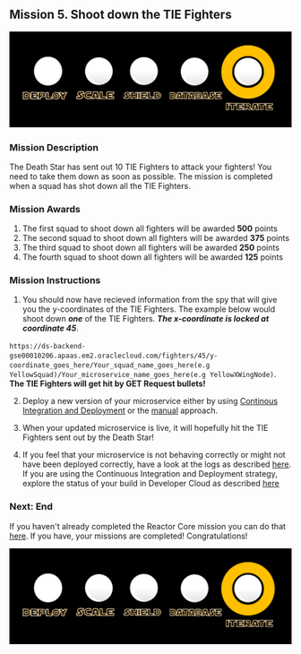 ## Mission 5. Shoot down the TIE Fighters ##

![Mission5](MapIterateMission.PNG)

### Mission Description ###

The Death Star has sent out 10 TIE Fighters to attack your fighters! You need to take them down as soon as possible. The mission is completed when a squad has shot down all the TIE Fighters.

### Mission Awards ###

1. The first squad to shoot down all fighters will be awarded **500** points
2. The second squad to shoot down all fighters will be awarded **375** points
3. The third squad to shoot down all fighters will be awarded **250** points
4. The fourth squad to shoot down all fighters will be awarded **125** points

### Mission Instructions ###

1. You should now have recieved information from the spy that will give you the y-coordinates of the TIE Fighters. The example below would shoot down ***one*** of the TIE Fighters. ***The x-coordinate is locked at coordinate 45***.

```https://ds-backend-gse00010206.apaas.em2.oraclecloud.com/fighters/45/y-coordinate_goes_here/Your_squad_name_goes_here(e.g YellowSquad)/Your_microservice_name_goes_here(e.g YellowXWingNode)```. **The TIE Fighters will get hit by GET Request bullets!**

2. Deploy a new version of your microservice either by using [Continous Integration and Deployment](deployment/cicd.md) or the [manual](deployment/manually.md) approach. 

3. When your updated microservice is live, it will hopefully hit the TIE Fighters sent out by the Death Star!

4. If you feel that your microservice is not behaving correctly or might not have been deployed correctly, have a look at the logs as described [here](../logs.md). If you are using the Continuous Integration and Deployment strategy, explore the status of your build in Developer Cloud as described [here](../devcs.md)

### Next: End ###

If you haven't already completed the Reactor Core mission you can do that [here](database.md). If you have, your missions are completed! Congratulations!

![Mission5](MapIterateMission.PNG)
